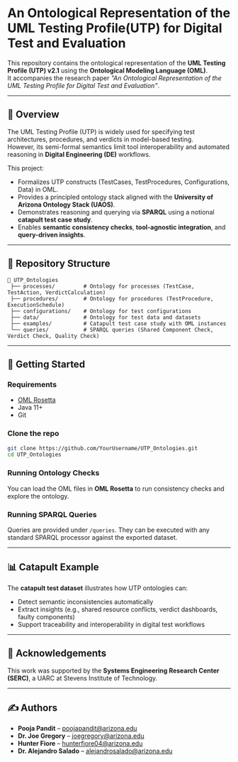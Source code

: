 # An Ontological Representation of the UML Testing Profile(UTP) for Digital Test and Evaluation

This repository contains the ontological representation of the **UML Testing Profile (UTP) v2.1** using the **Ontological Modeling Language (OML)**.  
It accompanies the research paper *"An Ontological Representation of the UML Testing Profile for Digital Test and Evaluation"*.

---

## 📖 Overview
The UML Testing Profile (UTP) is widely used for specifying test architectures, procedures, and verdicts in model-based testing.  
However, its semi-formal semantics limit tool interoperability and automated reasoning in **Digital Engineering (DE)** workflows.  

This project:
- Formalizes UTP constructs (TestCases, TestProcedures, Configurations, Data) in OML.
- Provides a principled ontology stack aligned with the **University of Arizona Ontology Stack (UAOS)**.
- Demonstrates reasoning and querying via **SPARQL** using a notional **catapult test case study**.
- Enables **semantic consistency checks**, **tool-agnostic integration**, and **query-driven insights**.

---

## 📂 Repository Structure
```
📁 UTP_Ontologies
 ├── processes/         # Ontology for processes (TestCase, TestAction, VerdictCalculation)
 ├── procedures/        # Ontology for procedures (TestProcedure, ExecutionSchedule)
 ├── configurations/    # Ontology for test configurations
 ├── data/              # Ontology for test data and datasets
 ├── examples/          # Catapult test case study with OML instances
 └── queries/           # SPARQL queries (Shared Component Check, Verdict Check, Quality Check)
```

---

## 🚀 Getting Started

### Requirements
- [OML Rosetta](https://github.com/opencaesar/oml-rosetta)  
- Java 11+  
- Git  

### Clone the repo
```bash
git clone https://github.com/YourUsername/UTP_Ontologies.git
cd UTP_Ontologies
```

### Running Ontology Checks
You can load the OML files in **OML Rosetta** to run consistency checks and explore the ontology.

### Running SPARQL Queries
Queries are provided under `/queries`. They can be executed with any standard SPARQL processor against the exported dataset.

---

## 📊 Catapult Example
The **catapult test dataset** illustrates how UTP ontologies can:  
- Detect semantic inconsistencies automatically  
- Extract insights (e.g., shared resource conflicts, verdict dashboards, faulty components)  
- Support traceability and interoperability in digital test workflows
  
---
<!--
## 📜 Citation
If you use this work in your research, please cite:

> P. Pandit, J. Gregory, H. Fiore, and A. Salado,  
> *"An Ontological Representation of the UML Testing Profile for Digital Test and Evaluation,"* 2025.  

---
-->

## 🤝 Acknowledgements
This work was supported by the **Systems Engineering Research Center (SERC)**, a UARC at Stevens Institute of Technology.

---

## ✍️ Authors
- **Pooja Pandit** – poojapandit@arizona.edu  
- **Dr. Joe Gregory** – joegregory@arizona.edu  
- **Hunter Fiore** – hunterfiore04@arizona.edu  
- **Dr. Alejandro Salado** – alejandrosalado@arizona.edu  
